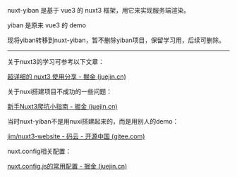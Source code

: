 nuxt-yiban 是基于 vue3 的 nuxt3 框架，用它来实现服务端渲染。

yiban 是原来 vue3 的 demo

现将yiban转移到nuxt-yiban，暂不删除yiban项目，保留学习用，后续可删除。

---

关于nuxt3的学习可参考以下文章：

[超详细的 nuxt3 使用分享 - 掘金 (juejin.cn)](https://juejin.cn/post/7080007366808666119)

关于nuxi搭建项目不成功的一些问题：

[新手Nuxt3爬坑小指南 - 掘金 (juejin.cn)](https://juejin.cn/post/7182124303666642981)

当时nuxt-yiban不是用nuxi搭建起来的，而是用别人的demo：

[jim/nuxt3-website - 码云 - 开源中国 (gitee.com)](https://gitee.com/jimpp/nuxt3-website/tree/master)

nuxt.config相关配置：

[nuxt.config.js的常用配置 - 掘金 (juejin.cn)](https://juejin.cn/post/7065490182979452964)
